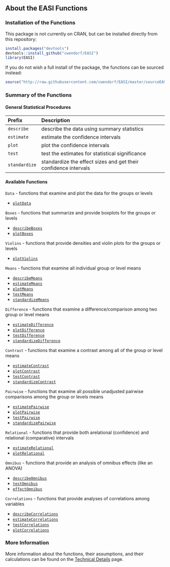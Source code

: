 ## About the EASI Functions

### Installation of the Functions

This package is not currently on CRAN, but can be installed directly from this repository:

``` r
install.packages("devtools")
devtools::install_github("cwendorf/EASI")
library(EASI)
```

If you do not wish a full install of the package, the functions can be sourced instead:

```r
source("http://raw.githubusercontent.com/cwendorf/EASI/master/sourceEASI.R")
```

### Summary of the Functions

#### General Statistical Procedures

Prefix | Description
:-- | :--
`describe` | describe the data using summary statistics
`estimate` | estimate the confidence intervals
`plot` | plot the confidence intervals 
`test` | test the estimates for statistical significance
`standardize` | standardize the effect sizes and get their confidence intervals

#### Available Functions

`Data` - functions that examine and plot the data for the groups or levels

- [`plotData`](./plotData.md)

`Boxes` - functions that summarize and provide boxplots for the groups or levels

- [`describeBoxes`](./describeBoxes.md)
- [`plotBoxes`](./plotBoxes.md)

`Violins` - functions that provide densities and violin plots for the groups or levels

- [`plotViolins`](./plotViolins.md)

`Means` - functions that examine all individual group or level means

- [`describeMeans`](./describeMeans.md)
- [`estimateMeans`](./estimateMeans.md)
- [`plotMeans`](./plotMeans.md)
- [`testMeans`](./testMeans.md)
- [`standardizeMeans`](./standardizeMeans.md)

`Difference` - functions that examine a difference/comparison among two group or level means

- [`estimateDifference`](./estimateDifference.md)
- [`plotDifference`](./plotDifference.md)
- [`testDifference`](./testDifference.md)
- [`standardizeDifference`](./standardizeDifference.md)

`Contrast` - functions that examine a contrast among all of the group or level means

- [`estimateContrast`](./estimateContrast.md)
- [`plotContrast`](./plotContrast.md)
- [`testContrast`](./testContrast.md)
- [`standardizeContrast`](./standardizeContrast.md) 

`Pairwise` - functions that examine all possible unadjusted pairwise comparisons among the group or levels means

- [`estimatePairwise`](./estimatePairwise.md)
- [`plotPairwise`](./plotPairwise.md)
- [`testPairwise`](./testPairwise.md)
- [`standardizePairwise`](./standardizePairwise.md)

`Relational` - functions that provide both arelational (confidence) and relational (comparative) intervals 

- [`estimateRelational`](./estimateRelational.md)
- [`plotRelational`](./plotRelational.md)

`Omnibus` - functions that provide an analysis of omnibus effects (like an ANOVA)

- [`describeOmnibus`](./describeOmnibus.md)
- [`testOmnibus`](./testOmnibus.md)
- [`effectOmnibus`](./effectOmnibus.md)

`Correlations` - functions that provide analyses of correlations among variables

- [`describeCorrelations`](./describeCorrelations.md)
- [`estimateCorrelations`](./estimateCorrelations.md)
- [`testCorrelations`](./testCorrelations.md)
- [`plotCorrelations`](./plotCorrelations.md)

### More Information

More information about the functions, their assumptions, and their calculations can be found on the [Technical Details](./TechnicalDetails.md) page.
